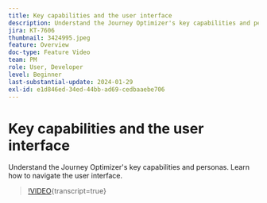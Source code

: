 ```yaml
---
title: Key capabilities and the user interface
description: Understand the Journey Optimizer's key capabilities and personas. Learn how to navigate the user interface.
jira: KT-7606
thumbnail: 3424995.jpeg
feature: Overview
doc-type: Feature Video
team: PM
role: User, Developer
level: Beginner
last-substantial-update: 2024-01-29
exl-id: e1d846ed-34ed-44bb-ad69-cedbaaebe706
---
```

# Key capabilities and the user interface

Understand the Journey Optimizer's key capabilities and personas. Learn how to navigate the user interface.

>[!VIDEO](https://video.tv.adobe.com/v/3424995?quality=12&learn=on){transcript=true}
